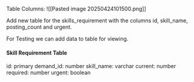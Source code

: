 

Table Columns:
![[Pasted image 20250424101500.png]]

Add new table for the skills_requirement with the columns
id, skill_name, posting_count and urgent.

For Testing we can add data to table for viewing.

#### Skill Requirement Table
id: primary
demand_id: number
skill_name: varchar
current: number
required: number
urgent: boolean